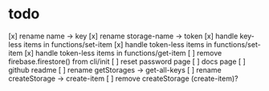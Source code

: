 # todo

[x] rename name -> key
[x] rename storage-name -> token
[x] handle key-less items in functions/set-item
[x] handle token-less items in functions/set-item
[x] handle token-less items in functions/get-item
[ ] remove firebase.firestore() from cli/init
[ ] reset password page
[ ] docs page
[ ] github readme
[ ] rename getStorages -> get-all-keys
[ ] rename createStorage -> create-item
[ ] remove createStorage (create-item)?
